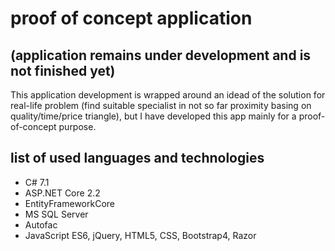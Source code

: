 # proof of concept application
## (application remains under development and is not finished yet)

This application development is wrapped around an idead of the solution for real-life problem (find suitable specialist in not so far proximity basing on quality/time/price triangle), but I have developed this app mainly for a proof-of-concept purpose.

## list of used languages and technologies

- C# 7.1
- ASP.NET Core 2.2
- EntityFrameworkCore
- MS SQL Server
- Autofac
- JavaScript ES6, jQuery, HTML5, CSS, Bootstrap4, Razor
